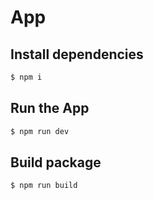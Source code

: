 # App

## Install dependencies

```sh
$ npm i
```

## Run the App

```sh
$ npm run dev
```

## Build package

```sh
$ npm run build
```